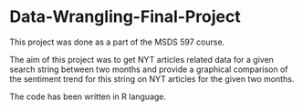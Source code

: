 # Data-Wrangling-Final-Project

This project was done as a part of the MSDS 597 course. 

The aim of this project was to get NYT articles related data for a given search string between two months and provide a graphical comparison of the sentiment trend for this string on NYT articles for the given two months. 

The code has been written in R language. 
